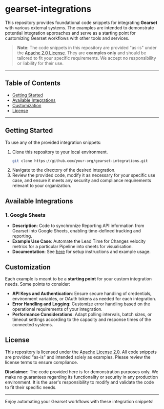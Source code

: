 
# gearset-integrations

This repository provides foundational code snippets for integrating **Gearset** with various external systems. The examples are intended to demonstrate potential integration approaches and serve as a starting point for customizing Gearset workflows with other tools and services.

> **Note**: The code snippets in this repository are provided "as-is" under the [Apache 2.0 License](./LICENSE). They are **examples only** and should be tailored to fit your specific requirements. We accept no responsibility or liability for their use.

---

## Table of Contents

- [Getting Started](#getting-started)
- [Available Integrations](#available-integrations)
- [Customization](#customization)
- [License](#license)

---

## Getting Started

To use any of the provided integration snippets:
1. Clone this repository to your local environment.
   ```bash
   git clone https://github.com/your-org/gearset-integrations.git
   ```
2. Navigate to the directory of the desired integration.
3. Review the provided code, modify it as necessary for your specific use case, and ensure it meets any security and compliance requirements relevant to your organization.

## Available Integrations

### 1. Google Sheets
   - **Description**: Code to synchronize Reporting API information from Gearset into Google Sheets, enabling time-defined tracking and reporting.
   - **Example Use Case**: Automate the Lead Time for Changes velocity metrics for a particular Pipeline into sheets for visualisation.
   - **Documentation**: See [here](https://docs.gearset.com/en/articles/10062950-using-google-sheets-with-gearset-s-reporting-api) for setup instructions and example usage.

## Customization

Each example is meant to be a **starting point** for your custom integration needs. Some points to consider:
- **API Keys and Authentication**: Ensure secure handling of credentials, environment variables, or OAuth tokens as needed for each integration.
- **Error Handling and Logging**: Customize error handling based on the operational requirements of your integration.
- **Performance Considerations**: Adapt polling intervals, batch sizes, or timeout settings according to the capacity and response times of the connected systems.

## License

This repository is licensed under the [Apache License 2.0](./LICENSE). All code snippets are provided "as-is" and intended solely as examples. Please review the license terms to ensure compliance.

**Disclaimer**: The code provided here is for demonstration purposes only. We make no guarantees regarding its functionality or security in any production environment. It is the user's responsibility to modify and validate the code to fit their specific needs.

---

Enjoy automating your Gearset workflows with these integration snippets!
